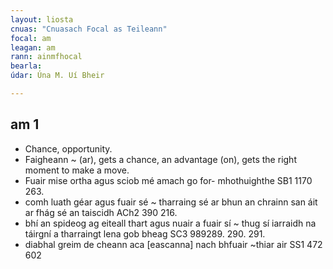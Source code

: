 ```yaml
---
layout: liosta
cnuas: "Cnuasach Focal as Teileann"
focal: am
leagan: am
rann: ainmfhocal
bearla: 
údar: Úna M. Uí Bheir

---
```


## am 1
* Chance, opportunity.  
* Faigheann ~ (ar), gets a chance, an
advantage (on), gets the right moment to make a move. 
* Fuair mise ortha agus sciob mé amach go for- mhothuighthe SB1 1170 263. 
* comh luath géar agus fuair sé ~ tharraing sé ar bhun an
chrainn san áit ar fhág sé an taiscidh ACh2 390 216. 
* bhí an spideog ag eiteall thart agus nuair a fuair sí ~ thug sí iarraidh na táirgní a tharraingt lena gob bheag SC3 989289.  290. 291. 
*  diabhal greim de cheann aca [eascanna] nach bhfuair ~thiar air SS1 472 602

<!--stackedit_data:
eyJoaXN0b3J5IjpbLTU2NTMzMjQ4N119
-->